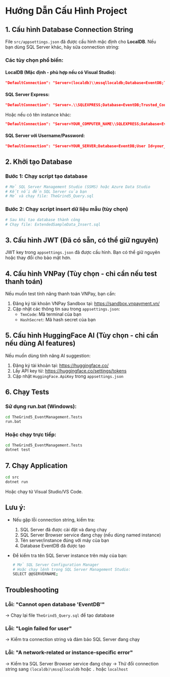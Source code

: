 # Hướng Dẫn Cấu Hình Project

## 1. Cấu hình Database Connection String

File `src/appsettings.json` đã được cấu hình mặc định cho **LocalDB**. Nếu bạn dùng SQL Server khác, hãy sửa connection string:

### Các tùy chọn phổ biến:

#### LocalDB (Mặc định - phù hợp nếu có Visual Studio):
```json
"DefaultConnection": "Server=(localdb)\\mssqllocaldb;Database=EventDB;Trusted_Connection=True;MultipleActiveResultSets=true;TrustServerCertificate=true"
```

#### SQL Server Express:
```json
"DefaultConnection": "Server=.\\SQLEXPRESS;Database=EventDB;Trusted_Connection=True;MultipleActiveResultSets=true;TrustServerCertificate=true"
```
Hoặc nếu có tên instance khác:
```json
"DefaultConnection": "Server=YOUR_COMPUTER_NAME\\SQLEXPRESS;Database=EventDB;Trusted_Connection=True;MultipleActiveResultSets=true;TrustServerCertificate=true"
```

#### SQL Server với Username/Password:
```json
"DefaultConnection": "Server=YOUR_SERVER;Database=EventDB;User Id=your_username;Password=your_password;MultipleActiveResultSets=true;TrustServerCertificate=true"
```

## 2. Khởi tạo Database

### Bước 1: Chạy script tạo database
```bash
# Mở SQL Server Management Studio (SSMS) hoặc Azure Data Studio
# Kết nối đến SQL Server của bạn
# Mở và chạy file: TheGrind5_Query.sql
```

### Bước 2: Chạy script insert dữ liệu mẫu (tùy chọn)
```bash
# Sau khi tạo database thành công
# Chạy file: ExtendedSampleData_Insert.sql
```

## 3. Cấu hình JWT (Đã có sẵn, có thể giữ nguyên)

JWT key trong `appsettings.json` đã được cấu hình. Bạn có thể giữ nguyên hoặc thay đổi cho bảo mật hơn.

## 4. Cấu hình VNPay (Tùy chọn - chỉ cần nếu test thanh toán)

Nếu muốn test tính năng thanh toán VNPay, bạn cần:
1. Đăng ký tài khoản VNPay Sandbox tại: https://sandbox.vnpayment.vn/
2. Cập nhật các thông tin sau trong `appsettings.json`:
   - `TmnCode`: Mã terminal của bạn
   - `HashSecret`: Mã hash secret của bạn

## 5. Cấu hình HuggingFace AI (Tùy chọn - chỉ cần nếu dùng AI features)

Nếu muốn dùng tính năng AI suggestion:
1. Đăng ký tài khoản tại: https://huggingface.co/
2. Lấy API key từ: https://huggingface.co/settings/tokens
3. Cập nhật `HuggingFace.ApiKey` trong `appsettings.json`

## 6. Chạy Tests

### Sử dụng run.bat (Windows):
```bash
cd TheGrind5_EventManagement.Tests
run.bat
```

### Hoặc chạy trực tiếp:
```bash
cd TheGrind5_EventManagement.Tests
dotnet test
```

## 7. Chạy Application

```bash
cd src
dotnet run
```

Hoặc chạy từ Visual Studio/VS Code.

## Lưu ý:

- Nếu gặp lỗi connection string, kiểm tra:
  1. SQL Server đã được cài đặt và đang chạy
  2. SQL Server Browser service đang chạy (nếu dùng named instance)
  3. Tên server/instance đúng với máy của bạn
  4. Database EventDB đã được tạo

- Để kiểm tra tên SQL Server instance trên máy của bạn:
  ```bash
  # Mở SQL Server Configuration Manager
  # Hoặc chạy lệnh trong SQL Server Management Studio:
  SELECT @@SERVERNAME;
  ```

## Troubleshooting

### Lỗi: "Cannot open database 'EventDB'"
→ Chạy lại file `TheGrind5_Query.sql` để tạo database

### Lỗi: "Login failed for user"
→ Kiểm tra connection string và đảm bảo SQL Server đang chạy

### Lỗi: "A network-related or instance-specific error"
→ Kiểm tra SQL Server Browser service đang chạy
→ Thử đổi connection string sang `(localdb)\mssqllocaldb` hoặc `.` hoặc `localhost`

